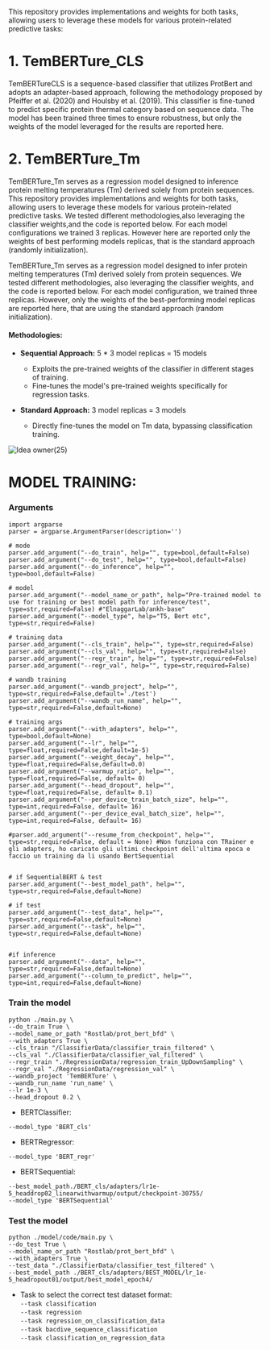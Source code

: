 
This repository provides implementations and weights for both tasks, allowing users to leverage these models for various protein-related predictive tasks:

# 1. TemBERTure_CLS 

TemBERTureCLS is a sequence-based classifier that utilizes ProtBert and adopts an adapter-based approach, following the methodology proposed by Pfeiffer et al. (2020) and Houlsby et al. (2019). This classifier is fine-tuned to predict specific protein thermal category based on sequence data. The model has been trained three times to ensure robustness, but only the weights of the model leveraged for the results are reported here.

# 2. TemBERTure_Tm 
TemBERTure_Tm serves as a regression model designed to inference protein melting temperatures (Tm) derived solely from protein sequences.
This repository provides implementations and weights for both tasks, allowing users to leverage these models for various protein-related predictive tasks.
We tested different methodologies,also leveraging the classifier weights,and the code is reported below. For each model configurations we trained 3 replicas. However here are reported only the weights of best performing models replicas, that is the standard approach (randomly initialization).

TemBERTure_Tm serves as a regression model designed to infer protein melting temperatures (Tm) derived solely from protein sequences. We tested different methodologies, also leveraging the classifier weights, and the code is reported below. For each model configuration, we trained three replicas. However, only the weights of the best-performing model replicas are reported here, that are using the standard approach (random initialization).


#### Methodologies:

- **Sequential Approach:** 5 * 3 model replicas = 15 models
  - Exploits the pre-trained weights of the classifier in different stages of training.
  - Fine-tunes the model's pre-trained weights specifically for regression tasks.

- **Standard Approach:** 3 model replicas = 3 models
  - Directly fine-tunes the model on Tm data, bypassing classification training.
 
![Idea owner(25)](https://github.com/Ch-rode/TemBERTure/assets/61243245/07a15e0a-bc73-4164-9f13-1650eabbcb0e)


# MODEL TRAINING:
### Arguments
```
import argparse
parser = argparse.ArgumentParser(description='')

# mode
parser.add_argument("--do_train", help="", type=bool,default=False)
parser.add_argument("--do_test", help="", type=bool,default=False)
parser.add_argument("--do_inference", help="", type=bool,default=False)

# model
parser.add_argument("--model_name_or_path", help="Pre-trained model to use for training or best model path for inference/test", type=str,required=False) #"ElnaggarLab/ankh-base"
parser.add_argument("--model_type", help="T5, Bert etc", type=str,required=False) 

# training data
parser.add_argument("--cls_train", help="", type=str,required=False)
parser.add_argument("--cls_val", help="", type=str,required=False)
parser.add_argument("--regr_train", help="", type=str,required=False)
parser.add_argument("--regr_val", help="", type=str,required=False)

# wandb training 
parser.add_argument("--wandb_project", help="", type=str,required=False,default='./test')
parser.add_argument("--wandb_run_name", help="", type=str,required=False,default=None)

# training args
parser.add_argument("--with_adapters", help="", type=bool,default=None)
parser.add_argument("--lr", help="", type=float,required=False,default=1e-5)
parser.add_argument("--weight_decay", help="", type=float,required=False,default=0.0)
parser.add_argument("--warmup_ratio", help="", type=float,required=False, default= 0)
parser.add_argument("--head_dropout", help="", type=float,required=False, default= 0.1)
parser.add_argument("--per_device_train_batch_size", help="", type=int,required=False, default= 16)
parser.add_argument("--per_device_eval_batch_size", help="", type=int,required=False, default= 16)

#parser.add_argument("--resume_from_checkpoint", help="", type=str,required=False, default = None) #Non funziona con TRainer e gli adapters, ho caricato gli ultimi checkpoint dell'ultima epoca e faccio un training da li usando BertSequential


# if SequentialBERT & test
parser.add_argument("--best_model_path", help="", type=str,required=False,default=None)

# if test
parser.add_argument("--test_data", help="", type=str,required=False,default=None)
parser.add_argument("--task", help="", type=str,required=False,default=None)


#if inference
parser.add_argument("--data", help="", type=str,required=False,default=None)
parser.add_argument("--column_to_predict", help="", type=int,required=False,default=None)
```
### Train the model 
```
python ./main.py \
--do_train True \
--model_name_or_path "Rostlab/prot_bert_bfd" \
--with_adapters True \
--cls_train "/ClassifierData/classifier_train_filtered" \
--cls_val "./ClassifierData/classifier_val_filtered" \
--regr_train "./RegressionData/regression_train_UpDownSampling" \
--regr_val "./RegressionData/regression_val" \
--wandb_project 'TemBERTure' \
--wandb_run_name 'run_name' \
--lr 1e-3 \
--head_dropout 0.2 \
```

* BERTClassifier:
```
--model_type 'BERT_cls' 
```

* BERTRegressor:
```
--model_type 'BERT_regr' 
```

* BERTSequential:
```
--best_model_path./BERT_cls/adapters/lr1e-5_headdrop02_linearwithwarmup/output/checkpoint-30755/
--model_type 'BERTSequential' 
```

### Test the model 
```
python ./model/code/main.py \
--do_test True \
--model_name_or_path "Rostlab/prot_bert_bfd" \
--with_adapters True \
--test_data "./ClassifierData/classifier_test_filtered" \
--best_model_path ./BERT_cls/adapters/BEST_MODEL/lr_1e-5_headropout01/output/best_model_epoch4/
```
* Task to select the correct test dataset format:  
`--task classification`  
`--task regression`  
`--task regression_on_classification_data`  
`--task bacdive_sequence_classification`  
`--task classification_on_regression_data`  


